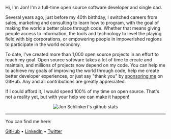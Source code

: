 Hi, I'm Jon! I'm a full-time open source software developer and single dad. 

Several years ago, just before my 40th birthday, I switched careers from sales, marketing and consulting to learn how to program, with the goal of making the world a better place through code. Whether that means giving people access to information, the tools and technology to level the playing field with big corporations, or empowering people in impoverished regions to participate in the world economy.

To date, I've created more than 1,000 open source projects in an effort to reach my goal. Open source software takes a lot of time to create and maintain, and millions of projects now depend on my code. You can help me to achieve my goals of improving the world through code, help me create better developer experiences, or just say "thank you" by [sponsoring me](https://github.com/sponsors/jonschlinkert) on GitHub. Any and all contributions are greatly appreciated. 

If I could afford it, I would spend 100% of my time on open source. That's not a reality yet, but with your help we can make it happen!

<p align="center">
  <img src="https://github-readme-stats.vercel.app/api?username=jonschlinkert&count_private=true" alt="Jon Schlinkert's github stats">
</p>


<!-- ### Sponsors

The following companies, organizations, and individuals are not only helping me spend more time doing what I love (open source collaboration!), but they are supporting the ongoing maintenance and development of software used millions of projects. [Become a Sponsor](https://github.com/sponsors/jonschlinkert) to add your logo to this README, or any of [my other projects](https://github.com/jonschlinkert?tab=repositories&q=&type=&language=&sort=stargazers)

**Gold Sponsors**

| [<img src="https://github.com/jonschlinkert/clone-deep/assets/383994/98036489-2cae-48a2-8d29-7dec58ea05c4" alt="https://jaake.tech/" width="100"/>](https://jaake.tech/) |
|:---:|
| [https://jaake.tech/](https://jaake.tech/) |

[Please contact me](mailto:jon.schlinkert@gmail.com) to add your logo to this page, or any of my other projects.
-->
---

You can find me here:

[GitHub](https://github.com/jonschlinkert) • [LinkedIn](https://linkedin.com/in/jonshlinkert) • [Twitter](https://twitter.com/jonschlinkert)
